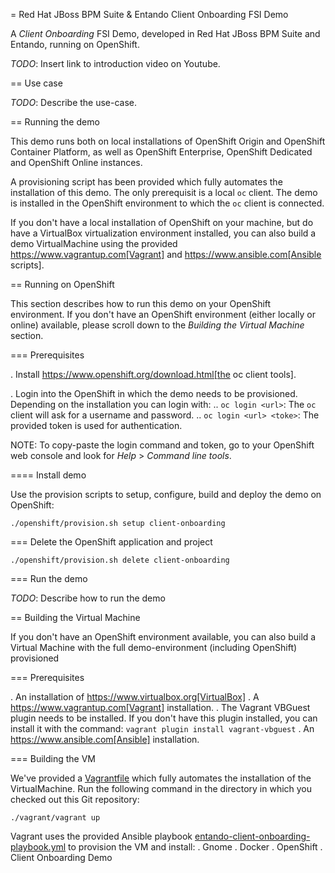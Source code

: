 = Red Hat JBoss BPM Suite & Entando Client Onboarding FSI Demo

A _Client Onboarding_ FSI Demo, developed in Red Hat JBoss BPM Suite and Entando, running on OpenShift.

*TODO*: Insert link to introduction video on Youtube.

== Use case

*TODO*: Describe the use-case.


== Running the demo

This demo runs both on local installations of OpenShift Origin and OpenShift Container Platform,
as well as OpenShift Enterprise, OpenShift Dedicated and OpenShift Online instances.

A provisioning script has been provided which fully automates the installation of this demo. The only prerequisit is a local `oc` client. The
demo is installed in the OpenShift environment to which the `oc` client is connected.

If you don't have a local installation of OpenShift on your machine, but do have a VirtualBox virtualization environment installed, you can also
build a demo VirtualMachine using the provided https://www.vagrantup.com[Vagrant] and https://www.ansible.com[Ansible scripts].


== Running on OpenShift

This section describes how to run this demo on your OpenShift environment. If you don't have an OpenShift environment (either locally or online)
available, please scroll down to the *Building the Virtual Machine* section.

=== Prerequisites

. Install https://www.openshift.org/download.html[the oc client tools].

. Login into the OpenShift in which the demo needs to be provisioned. Depending on the installation you can login with:
.. `oc login <url>`: The `oc` client will ask for a username and password.
.. `oc login <url> <toke>`: The provided token is used for authentication.


NOTE: To copy-paste the login command and token, go to your OpenShift web console and look for _Help_ > _Command line tools_.

==== Install demo

Use the provision scripts to setup, configure, build and deploy the demo on OpenShift:

```
./openshift/provision.sh setup client-onboarding
```


=== Delete the OpenShift application and project

```
./openshift/provision.sh delete client-onboarding
```

=== Run the demo

*TODO*: Describe how to run the demo


== Building the Virtual Machine

If you don't have an OpenShift environment available, you can also build a Virtual Machine with the full demo-environment (including OpenShift)
provisioned

=== Prerequisites

. An installation of https://www.virtualbox.org[VirtualBox]
. A https://www.vagrantup.com[Vagrant] installation.
. The Vagrant VBGuest plugin needs to be installed. If you don't have this plugin installed, you can install it with the command: `vagrant plugin install vagrant-vbguest`
. An https://www.ansible.com[Ansible] installation.

=== Building the VM

We've provided a [Vagrantfile](vagrant/Vagrantfile) which fully automates the installation of the VirtualMachine. Run the following command in
the directory in which you checked out this Git repository:
```
./vagrant/vagrant up
```

Vagrant uses the provided Ansible playbook [entando-client-onboarding-playbook.yml](vagrant/entando-client-onboarding-playbook.yml) to provision
the VM and install:
. Gnome
. Docker
. OpenShift
. Client Onboarding Demo
